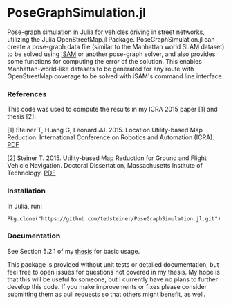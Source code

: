# PoseGraphSimulation.jl

Pose-graph simulation in Julia for vehicles driving in street networks, utilizing the Julia OpenStreetMap.jl Package.
PoseGraphSimulation.jl can create a pose-graph data file (similar to the Manhattan world SLAM dataset) to be solved using [iSAM](http://people.csail.mit.edu/kaess/isam/) or another pose-graph solver, and also provides some functions for computing the error of the solution.
This enables Manhattan-world-like datasets to be generated for any route with OpenStreetMap coverage to be solved with iSAM's command line interface.


### References

This code was used to compute the results in my ICRA 2015 paper [1] and thesis [2]:

[1] Steiner T, Huang G, Leonard JJ.  2015.  Location Utility-based Map Reduction. International Conference on Robotics and Automation (ICRA). [PDF](https://marinerobotics.mit.edu/location-utility-based-map-reduction)

[2] Steiner T. 2015. Utility-based Map Reduction for Ground and Flight Vehicle Navigation. Doctoral Dissertation, Massachusetts Institute of Technology. [PDF](http://bit.ly/steiner-thesis)


### Installation

In Julia, run:

```
Pkg.clone("https://github.com/tedsteiner/PoseGraphSimulation.jl.git")
```


### Documentation

See Section 5.2.1 of my [thesis](http://bit.ly/steiner-thesis) for basic usage.

This package is provided without unit tests or detailed documentation, but feel free to open issues for questions not covered in my thesis. 
My hope is that this will be useful to someone, but I currently have no plans to further develop this code. 
If you make improvements or fixes please consider submitting them as pull requests so that others might benefit, as well.

